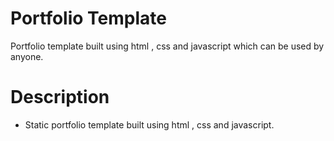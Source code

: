 # Portfolio Template
Portfolio template built using html , css and javascript which can be used by anyone.

# Description
- Static portfolio template built using html , css and javascript.
